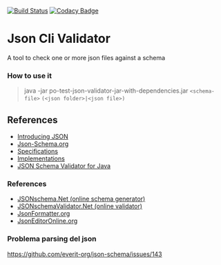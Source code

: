 [![Build Status](https://travis-ci.org/iubar/po-test-json-validator.svg?branch=master)](https://travis-ci.org/iubar/po-test-json-validator)
[![Codacy Badge](https://api.codacy.com/project/badge/Grade/629e2af7ae1e4f839dbb560fd3e32aa2)](https://www.codacy.com/app/Iubar/po-test-json-validator?utm_source=github.com&amp;utm_medium=referral&amp;utm_content=iubar/po-test-json-validator&amp;utm_campaign=Badge_Grade)

# Json Cli Validator
A tool to check one or more json files against a schema

### How to use it
> java -jar po-test-json-validator-jar-with-dependencies.jar ```<schema-file>``` ```(<json folder>|<json file>)```

## References
- [Introducing JSON](http://www.json.org/json-it.html)
- [Json-Schema.org](https://json-schema.org)
- [Specifications](http://json-schema.org/specification-links.html)
- [Implementations](http://json-schema.org/implementations.html)
- [JSON Schema Validator for Java](https://github.com/everit-org/json-schema)

### References
- [JSONschema.Net (online schema generator)](https://jsonschema.net)
- [JSONschemaValidator.Net (online validator)](https://www.jsonschemavalidator.net)
- [JsonFormatter.org](https://jsonformatter.org/json-editor)
- [JsonEditorOnline.org](https://jsoneditoronline.org)

### Problema parsing del json

https://github.com/everit-org/json-schema/issues/143
